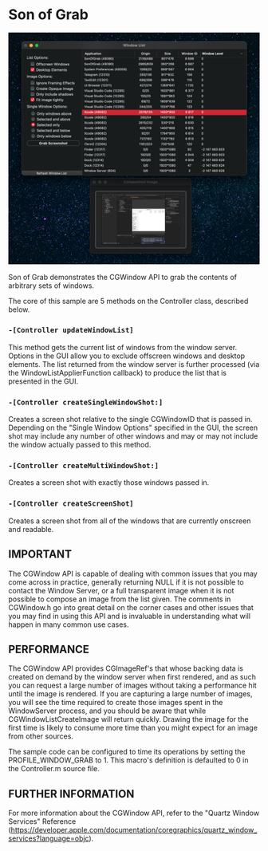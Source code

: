# Son of Grab

<p align="center">
<img src="Screenshot.png" width="894" alt="Screenshot">
</p>

Son of Grab demonstrates the CGWindow API to grab the contents of arbitrary sets of windows.

The core of this sample are 5 methods on the Controller class, described below.

### `-[Controller updateWindowList]`
This method gets the current list of windows from the window server. Options in the GUI allow you to exclude offscreen windows and desktop elements. The list returned from the window server is further processed (via the WindowListApplierFunction callback) to produce the list that is presented in the GUI.

### `-[Controller createSingleWindowShot:]`
Creates a screen shot relative to the single CGWindowID that is passed in. Depending on the "Single Window Options" specified in the GUI, the screen shot may include any number of other windows and may or may not include the window actually passed to this method.

### `-[Controller createMultiWindowShot:]`
Creates a screen shot with exactly those windows passed in.

### `-[Controller createScreenShot]`
Creates a screen shot from all of the windows that are currently onscreen and readable.

## IMPORTANT

The CGWindow API is capable of dealing with common issues that you may come across in practice, generally returning NULL if it is not possible to contact the Window Server, or a full transparent image when it is not possible to compose an image from the list given. The comments in CGWindow.h go into great detail on the corner cases and other issues that you may find in using this API and is invaluable in understanding what will happen in many common use cases.

## PERFORMANCE

The CGWindow API provides CGImageRef's that whose backing data is created on demand by the window server when first rendered, and as such you can request a large number of images without taking a performance hit until the image is rendered. If you are capturing a large number of images, you will see the time required to create those images spent in the WindowServer process, and you should be aware that while CGWindowListCreateImage will return quickly. Drawing the image for the first time is likely to consume more time than you might expect for an image from other sources.

The sample code can be configured to time its operations by setting the PROFILE_WINDOW_GRAB to 1. This macro's definition is defaulted to 0 in the Controller.m source file.

## FURTHER INFORMATION

For more information about the CGWindow API, refer to the "Quartz Window Services" Reference (<https://developer.apple.com/documentation/coregraphics/quartz_window_services?language=objc>).
